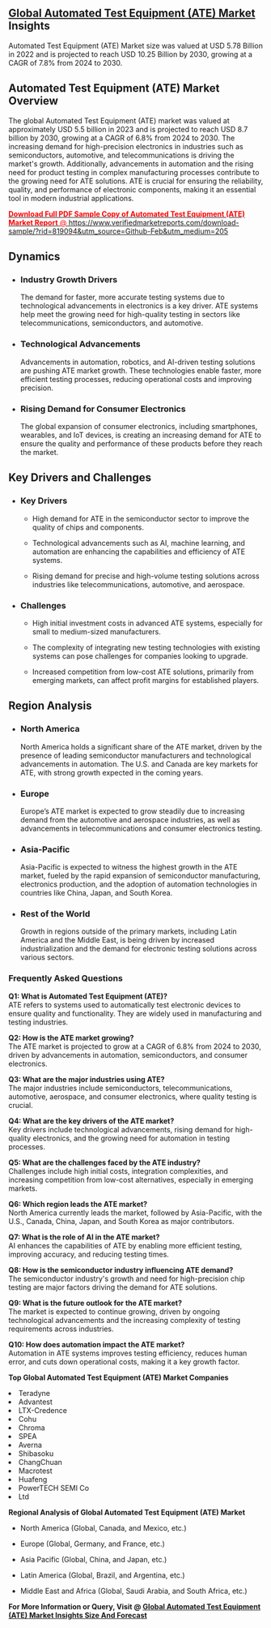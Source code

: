 <h2><a href="https://www.verifiedmarketreports.com/download-sample/?rid=819094&amp;utm_source=Github&amp;utm_medium=205" target="_blank">Global Automated Test Equipment (ATE) Market</a> Insights</h2><p>Automated Test Equipment (ATE) Market size was valued at USD 5.78 Billion in 2022 and is projected to reach USD 10.25 Billion by 2030, growing at a CAGR of 7.8% from 2024 to 2030.</p><p> <h2>Automated Test Equipment (ATE) Market Overview</h2> <p>The global Automated Test Equipment (ATE) market was valued at approximately USD 5.5 billion in 2023 and is projected to reach USD 8.7 billion by 2030, growing at a CAGR of 6.8% from 2024 to 2030. The increasing demand for high-precision electronics in industries such as semiconductors, automotive, and telecommunications is driving the market's growth. Additionally, advancements in automation and the rising need for product testing in complex manufacturing processes contribute to the growing need for ATE solutions. ATE is crucial for ensuring the reliability, quality, and performance of electronic components, making it an essential tool in modern industrial applications.</p> <p><a href="#"><p><span class=""><span style="color: #ff0000;"><strong>Download Full PDF Sample Copy of Automated Test Equipment (ATE) Market Report</strong> @ </span><a href="https://www.verifiedmarketreports.com/download-sample/?rid=819094&amp;utm_source=Github-Feb&amp;utm_medium=205" target="_blank">https://www.verifiedmarketreports.com/download-sample/?rid=819094&amp;utm_source=Github-Feb&amp;utm_medium=205</a></span></p></a></p> <h2>Dynamics</h2> <ul> <li><h3>Industry Growth Drivers</h3> <p>The demand for faster, more accurate testing systems due to technological advancements in electronics is a key driver. ATE systems help meet the growing need for high-quality testing in sectors like telecommunications, semiconductors, and automotive.</p> </li> <li><h3>Technological Advancements</h3> <p>Advancements in automation, robotics, and AI-driven testing solutions are pushing ATE market growth. These technologies enable faster, more efficient testing processes, reducing operational costs and improving precision.</p> </li> <li><h3>Rising Demand for Consumer Electronics</h3> <p>The global expansion of consumer electronics, including smartphones, wearables, and IoT devices, is creating an increasing demand for ATE to ensure the quality and performance of these products before they reach the market.</p> </li> </ul> <h2>Key Drivers and Challenges</h2> <ul> <li><h3>Key Drivers</h3> <ul> <li><p>High demand for ATE in the semiconductor sector to improve the quality of chips and components.</p></li> <li><p>Technological advancements such as AI, machine learning, and automation are enhancing the capabilities and efficiency of ATE systems.</p></li> <li><p>Rising demand for precise and high-volume testing solutions across industries like telecommunications, automotive, and aerospace.</p></li> </ul> </li> <li><h3>Challenges</h3> <ul> <li><p>High initial investment costs in advanced ATE systems, especially for small to medium-sized manufacturers.</p></li> <li><p>The complexity of integrating new testing technologies with existing systems can pose challenges for companies looking to upgrade.</p></li> <li><p>Increased competition from low-cost ATE solutions, primarily from emerging markets, can affect profit margins for established players.</p></li> </ul> </li> </ul> <h2>Region Analysis</h2> <ul> <li><h3>North America</h3> <p>North America holds a significant share of the ATE market, driven by the presence of leading semiconductor manufacturers and technological advancements in automation. The U.S. and Canada are key markets for ATE, with strong growth expected in the coming years.</p> </li> <li><h3>Europe</h3> <p>Europe’s ATE market is expected to grow steadily due to increasing demand from the automotive and aerospace industries, as well as advancements in telecommunications and consumer electronics testing.</p> </li> <li><h3>Asia-Pacific</h3> <p>Asia-Pacific is expected to witness the highest growth in the ATE market, fueled by the rapid expansion of semiconductor manufacturing, electronics production, and the adoption of automation technologies in countries like China, Japan, and South Korea.</p> </li> <li><h3>Rest of the World</h3> <p>Growth in regions outside of the primary markets, including Latin America and the Middle East, is being driven by increased industrialization and the demand for electronic testing solutions across various sectors.</p> </li> </ul> <h3>Frequently Asked Questions</h3> <p><strong>Q1: What is Automated Test Equipment (ATE)?</strong><br> ATE refers to systems used to automatically test electronic devices to ensure quality and functionality. They are widely used in manufacturing and testing industries.</p> <p><strong>Q2: How is the ATE market growing?</strong><br> The ATE market is projected to grow at a CAGR of 6.8% from 2024 to 2030, driven by advancements in automation, semiconductors, and consumer electronics.</p> <p><strong>Q3: What are the major industries using ATE?</strong><br> The major industries include semiconductors, telecommunications, automotive, aerospace, and consumer electronics, where quality testing is crucial.</p> <p><strong>Q4: What are the key drivers of the ATE market?</strong><br> Key drivers include technological advancements, rising demand for high-quality electronics, and the growing need for automation in testing processes.</p> <p><strong>Q5: What are the challenges faced by the ATE industry?</strong><br> Challenges include high initial costs, integration complexities, and increasing competition from low-cost alternatives, especially in emerging markets.</p> <p><strong>Q6: Which region leads the ATE market?</strong><br> North America currently leads the market, followed by Asia-Pacific, with the U.S., Canada, China, Japan, and South Korea as major contributors.</p> <p><strong>Q7: What is the role of AI in the ATE market?</strong><br> AI enhances the capabilities of ATE by enabling more efficient testing, improving accuracy, and reducing testing times.</p> <p><strong>Q8: How is the semiconductor industry influencing ATE demand?</strong><br> The semiconductor industry's growth and need for high-precision chip testing are major factors driving the demand for ATE solutions.</p> <p><strong>Q9: What is the future outlook for the ATE market?</strong><br> The market is expected to continue growing, driven by ongoing technological advancements and the increasing complexity of testing requirements across industries.</p> <p><strong>Q10: How does automation impact the ATE market?</strong><br> Automation in ATE systems improves testing efficiency, reduces human error, and cuts down operational costs, making it a key growth factor.</p> </p><p><strong>Top Global Automated Test Equipment (ATE) Market Companies</strong></p><div data-test-id=""><p><li>Teradyne</li><li> Advantest</li><li> LTX-Credence</li><li> Cohu</li><li> Chroma</li><li> SPEA</li><li> Averna</li><li> Shibasoku</li><li> ChangChuan</li><li> Macrotest</li><li> Huafeng</li><li> PowerTECH SEMI Co</li><li> Ltd</li></p><div><strong>Regional Analysis of&nbsp;Global Automated Test Equipment (ATE) Market</strong></div><ul><li dir="ltr"><p dir="ltr">North America&nbsp;(Global, Canada, and Mexico, etc.)</p></li><li dir="ltr"><p dir="ltr">Europe (Global, Germany, and France, etc.)</p></li><li dir="ltr"><p dir="ltr">Asia Pacific&nbsp;(Global, China, and Japan, etc.)</p></li><li dir="ltr"><p dir="ltr">Latin America&nbsp;(Global, Brazil, and Argentina, etc.)</p></li><li dir="ltr">Middle East and Africa&nbsp;(Global, Saudi Arabia, and South Africa, etc.)</li></ul><p><strong>For More Information or Query, Visit @&nbsp;</strong><strong><a href="https://www.verifiedmarketreports.com/product/automated-test-equipment-ate-market/?utm_source=Github&amp;utm_medium=205" target="_blank">Global Automated Test Equipment (ATE) Market Insights Size And Forecast</a></strong></p></div>
